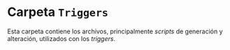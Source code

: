 # Carpeta `Triggers`

Esta carpeta contiene los archivos, principalmente *scripts* de generación y alteración, utilizados con los *triggers*.
